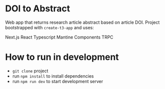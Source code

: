 # DOI to Abstract

Web app that returns research article abstract based on article DOI.
Project bootstrapped with `create-t3-app` and uses:

Next.js
React
Typescript
Mantine Components
TRPC

# How to run in development

- `git clone` project
- run `npm install` to install dependencies
- run `npm run dev` to start development server


